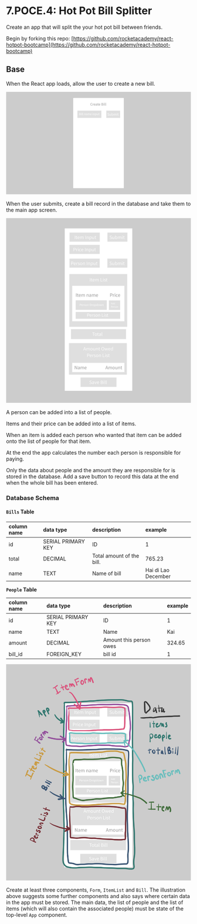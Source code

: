 # 7.POCE.4: Hot Pot Bill Splitter

Create an app that will split the your hot pot bill between friends.

Begin by forking this repo: [https://github.com/rocketacademy/react-hotpot-bootcamp](https://github.com/rocketacademy/react-hotpot-bootcamp)

## Base

When the React app loads, allow the user to create a new bill.

![](../../.gitbook/assets/img_0050.jpg)

When the user submits, create a bill record in the database and take them to the main app screen.

![](../../.gitbook/assets/img_0052.jpg)

A person can be added into a list of people.

Items and their price can be added into a list of items.

When an item is added each person who wanted that item can be added onto the list of people for that item.

At the end the app calculates the number each person is responsible for paying.

Only the data about people and the amount they are responsible for is stored in the database. Add a save button to record this data at the end when the whole bill has been entered.

### Database Schema

#### `Bills` Table

| column name | data type | description | example |
| :--- | :--- | :--- | :--- |
| id | SERIAL PRIMARY KEY | ID | 1 |
| total | DECIMAL | Total amount of the bill. | 765.23 |
| name | TEXT | Name of bill | Hai di Lao December |

**`People` Table**

| column name | data type | description | example |
| :--- | :--- | :--- | :--- |
| id | SERIAL PRIMARY KEY | ID | 1 |
| name | TEXT | Name | Kai |
| amount | DECIMAL | Amount this person owes | 324.65 |
| bill\_id | FOREIGN\_KEY | bill id | 1 |

![](../../.gitbook/assets/hotpot%20%282%29.jpg)

Create at least three components, `Form`, `ItemList` and `Bill`. The illustration above suggests some further components and also says where certain data in the app must be stored. The main data, the list of people and the list of items \(which will also contain the associated people\) must be state of the top-level `App` component.

